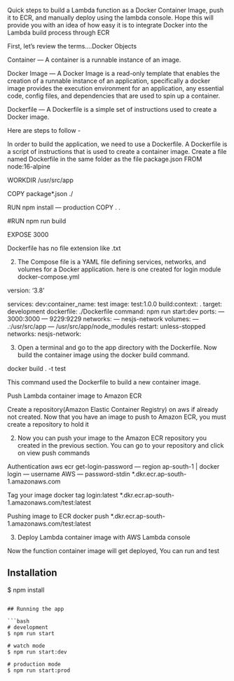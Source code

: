 

Quick steps to build a Lambda function as a Docker Container Image, push it to ECR, and manually deploy using the lambda console. Hope this will provide you with an idea of how easy it is to integrate Docker into the Lambda build process through ECR


First, let’s review the terms….Docker Objects

Container — A container is a runnable instance of an image.

Docker Image — A Docker Image is a read-only template that enables the creation of a runnable instance of an application, specifically a docker image provides the execution environment for an application, any essential code, config files, and dependencies that are used to spin up a container.

Dockerfile — A Dockerfile is a simple set of instructions used to create a Docker image.

Here are steps to follow -


In order to build the application, we need to use a Dockerfile. A Dockerfile is a script of instructions that is used to create a container image. Create a file named Dockerfile in the same folder as the file package.json
FROM node:16-alpine

WORKDIR /usr/src/app

COPY package*.json ./

RUN npm install — production
COPY . .

#RUN npm run build

EXPOSE 3000

Dockerfile has no file extension like .txt

2. The Compose file is a YAML file defining services, networks, and volumes for a Docker application. here is one created for login module docker-compose.yml

version: ‘3.8’

services:
dev:container_name: test
image: test:1.0.0
build:context: .
target: development
dockerfile: ./Dockerfile
command: npm run start:dev
ports:
— 3000:3000
— 9229:9229
networks:
— nesjs-network
volumes:
— .:/usr/src/app
— /usr/src/app/node_modules
restart: unless-stopped
networks: nesjs-network:

3. Open a terminal and go to the app directory with the Dockerfile. Now build the container image using the docker build command.

docker build . -t test

This command used the Dockerfile to build a new container image.

Push Lambda container image to Amazon ECR

Create a repository(Amazon Elastic Container Registry) on aws if already not created. Now that you have an image to push to Amazon ECR, you must create a repository to hold it

2. Now you can push your image to the Amazon ECR repository you created in the previous section. You can go to your repository and click on view push commands


Authentication
aws ecr get-login-password — region ap-south-1 | docker login — username AWS — password-stdin *.dkr.ecr.ap-south-1.amazonaws.com

Tag your image
docker tag login:latest *.dkr.ecr.ap-south-1.amazonaws.com/test:latest

Pushing image to ECR
docker push *.dkr.ecr.ap-south-1.amazonaws.com/test:latest

3. Deploy Lambda container image with AWS Lambda console


Now the function container image will get deployed, You can run and test



## Installation

$ npm install
```

## Running the app

```bash
# development
$ npm run start

# watch mode
$ npm run start:dev

# production mode
$ npm run start:prod
